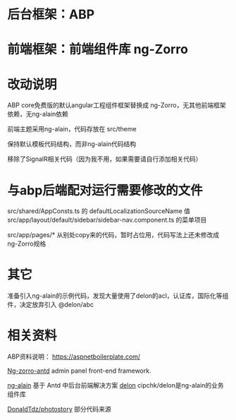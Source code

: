 # 后台框架：ABP
# 前端框架：前端组件库 ng-Zorro

# 改动说明
ABP core免费版的默认angular工程组件框架替换成 ng-Zorro，无其他前端框架依赖，无ng-alain依赖

前端主题采用ng-alain，代码存放在 src/theme

保持默认模板代码结构，而非ng-alain代码结构

移除了SignalR相关代码（因为我不用，如果需要请自行添加相关代码）

# 与abp后端配对运行需要修改的文件
src/shared/AppConsts.ts 的 defaultLocalizationSourceName 值
src/app/layout/default/sidebar/sidebar-nav.component.ts 的菜单项目

src/app/pages/* 从别处copy来的代码，暂时占位用，代码写法上还未修改成ng-Zorro规格

# 其它
准备引入ng-alain的示例代码，发现大量使用了delon的acl，认证库，国际化等组件，决定放弃引入 @delon/abc

# 相关资料
ABP资料说明： https://aspnetboilerplate.com/

[Ng-zorro-antd](https://github.com/NG-ZORRO/ng-zorro-antd) admin panel front-end framework.

[ng-alain](http://ng-alain.com/) 基于 Antd 中后台前端解决方案
[delon](https://github.com/cipchk/delon) cipchk/delon是ng-alain的业务组件库

[DonaldTdz/photostory](https://github.com/DonaldTdz/photostory) 部分代码来源